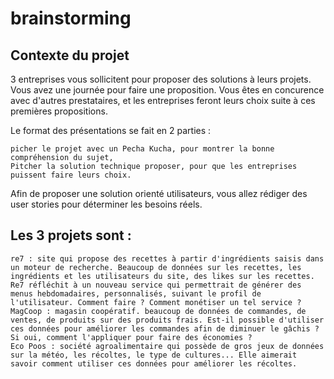 # brainstorming

## Contexte du projet

3 entreprises vous sollicitent pour proposer des solutions à leurs projets. Vous avez une journée pour faire une proposition. Vous êtes en concurence avec d'autres prestataires, et les entreprises feront leurs choix suite à ces premières propositions.

Le format des présentations se fait en 2 parties :

    picher le projet avec un Pecha Kucha, pour montrer la bonne compréhension du sujet,
    Pitcher la solution technique proposer, pour que les entreprises puissent faire leurs choix.

Afin de proposer une solution orienté utilisateurs, vous allez rédiger des user stories pour déterminer les besoins réels.

## Les 3 projets sont :

    re7 : site qui propose des recettes à partir d'ingrédients saisis dans un moteur de recherche. Beaucoup de données sur les recettes, les ingrédients et les utilisateurs du site, des likes sur les recettes. Re7 réfléchit à un nouveau service qui permettrait de générer des menus hebdomadaires, personnalisés, suivant le profil de l'utilisateur. Comment faire ? Comment monétiser un tel service ?
    MagCoop : magasin coopératif. beaucoup de données de commandes, de ventes, de produits sur des produits frais. Est-il possible d'utiliser ces données pour améliorer les commandes afin de diminuer le gâchis ? Si oui, comment l'appliquer pour faire des économies ?
    Eco Poos : société agroalimentaire qui possède de gros jeux de données sur la météo, les récoltes, le type de cultures... Elle aimerait savoir comment utiliser ces données pour améliorer les récoltes.

